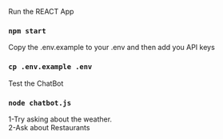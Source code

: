 Run the REACT App

### `npm start`

Copy the .env.example to your .env and then add you API keys

### `cp .env.example .env`

Test the ChatBot

### `node chatbot.js`

1-Try asking about the weather.<br />
2-Ask about Restaurants
